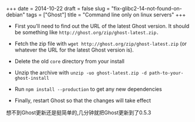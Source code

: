 +++
date = 2014-10-22
draft = false
slug = "fix-glibc2-14-not-found-on-debian"
tags = ["Ghost"]
title = "Command line only on linux servers"
+++

* First you’ll need to find out the URL of the latest Ghost version. It should be something like ```http://ghost.org/zip/ghost-latest.zip.```

* Fetch the zip file with ```wget http://ghost.org/zip/ghost-latest.zip``` (or whatever the URL for the latest Ghost version is).

* Delete the old ```core``` directory from your install

* Unzip the archive with ```unzip -uo ghost-latest.zip -d path-to-your-ghost-install```

* Run ```npm install --production``` to get any new dependencies

* Finally, restart Ghost so that the changes will take effect

想不到Ghost更新还是挺简单的,几分钟就把Ghost更新到了0.5.3